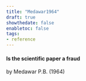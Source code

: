 ```yaml
---
title: "Medawar1964"
draft: true
showthedate: false
enabletoc: false
tags:
- reference
---
```


#### **Is the scientific paper a fraud**     
by Medawar P.B. (1964)         


